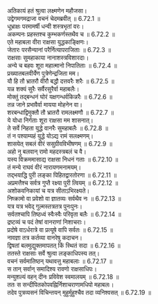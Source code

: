 

  
अतिकायं हतं श्रुत्वा लक्ष्मणेन महौजसा।  
उद्वेगमगमद्राजा वचनं चेदमब्रवीत् ॥ 6.72.1 ॥   
धूभ्राक्षः परमामर्षी धन्वी शस्त्रभृतां वरः।  
अकम्पनः प्रहस्तश्च कुम्भकर्णस्तथैव च ॥ 6.72.2 ॥   
एते महाबला वीरा राक्षसा युद्धकाङ्क्षिणः।  
जेतारः परसैन्यानां परैर्नित्यापराजिताः ॥ 6.72.3 ॥   
राक्षसाः सुमहाकाया नानाशस्त्रविशारदाः।  
अन्ये च बहवः शूरा महात्मानो निपातिताः ॥ 6.72.4 ॥   
प्रख्यातबलवीर्येण पुत्रेणेन्द्रजिता मम।  
यौ हि तौ भ्रातरौ वीरौ बद्धौ दत्तवरैः शरैः ॥ 6.72.5 ॥   
यन्न शक्यं सुरैः सर्वैरसुरैर्वा महाबलैः।  
मोक्तुं तद्बन्धनं घोरं यक्षगन्धर्वकिन्नरैः ॥ 6.72.6 ॥   
तन्न जाने प्रभावैर्वा मायया मोहनेन वा।  
शरबन्धाद्विमुक्तौ तौ भ्रातरौ रामलक्ष्मणौ ॥ 6.72.7 ॥   
ये योधा निर्गताः शूरा राक्षसा मम शासनात्।  
ते सर्वे निहता युद्धे वानरैः सुमहाबलैः ॥ 6.72.8 ॥   
तं न पश्याम्यहं युद्धे योऽद्य रामं सलक्ष्मणम्।  
शासयेत् सबलं वीरं ससुग्रीवविभीषणम् ॥ 6.72.9 ॥   
अहो नु बलवान् रामो महदस्त्रबलं च वै।  
यस्य विक्रममासाद्य राक्षसा निधनं गताः ॥ 6.72.10 ॥   
तं मन्ये राघवं वीरं नारायणमनामयम्।  
तद्भयाद्धि पुरी लङ्का पिहितद्वारतोरणा ॥ 6.72.11 ॥   
अप्रमत्तैश्च सर्वत्र गुप्तै रक्ष्या पुरी त्वियम् ॥ 6.72.12 ॥   
अशोकवनिकायां च यत्र सीताऽभिरक्ष्यते।  
निष्क्रामो वा प्रवेशो वा ज्ञातव्यः सर्वथैव नः ॥ 6.72.13 ॥   
यत्र यत्र भवेद् गुल्मस्तत्रतत्र पुनःपुनः।  
सर्वतश्चापि तिष्ठध्वं स्वैःस्वैः परिवृता बलैः ॥ 6.72.14 ॥   
द्रष्टव्यं च पदं तेषां वानराणां निशाचराः।  
प्रदोषे वाऽर्धरात्रे वा प्रत्यूषे वापि सर्वतः ॥ 6.72.15 ॥   
नावज्ञा तत्र कर्तव्या वानरेषु कदाचन।  
द्विषतां बलमुद्युक्तमापतत् किं स्थितं सदा ॥ 6.72.16 ॥   
ततस्ते राक्षसाः सर्वे श्रुत्वा लङ्काधिपस्य तत्।  
वचनं सर्वमातिष्ठन् यथावत्तु महाबलाः ॥ 6.72.17 ॥   
स तान् सर्वान् समादिश्य रावणो राक्षसाधिपः।  
मन्युशल्यं वहन् दीनः प्रविवेश स्वमालयम् ॥ 6.72.18 ॥   
ततः स सन्दीपितकोपवह्निर्निशाचराणामधिपो महाबलः।  
तदेव पुत्रव्यसनं विचिन्तयन् मुहुर्मुहुश्चैव तदा व्यनिश्वसत् ॥ 6.72.19 ॥   
